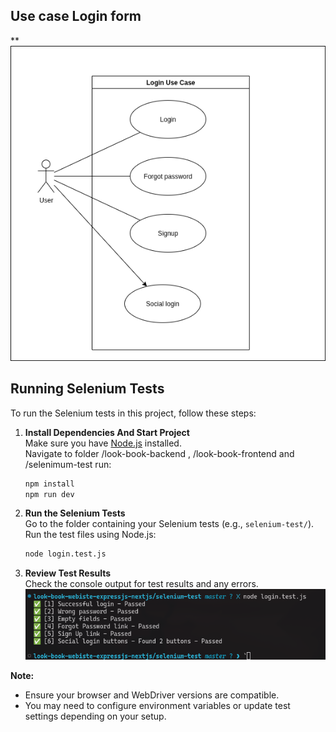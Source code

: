 ## Use case Login form
**
    ![Use case diagram](/img/login-use-case.png)

## Running Selenium Tests

To run the Selenium tests in this project, follow these steps:

1. **Install Dependencies And Start Project**  
    Make sure you have [Node.js](https://nodejs.org/) installed.  
    Navigate to folder /look-book-backend , /look-book-frontend and /selenimum-test run:  
    ```bash
    npm install
    npm run dev
    ``` 

2. **Run the Selenium Tests**  
    Go to the folder containing your Selenium tests (e.g., `selenium-test/`).  
    Run the test files using Node.js:  
    ```bash
    node login.test.js
    ```

3. **Review Test Results**  
    Check the console output for test results and any errors.
    ![Example Test Retsult](/img/test-result.png)



**Note:**  
- Ensure your browser and WebDriver versions are compatible.  
- You may need to configure environment variables or update test settings depending on your setup.

